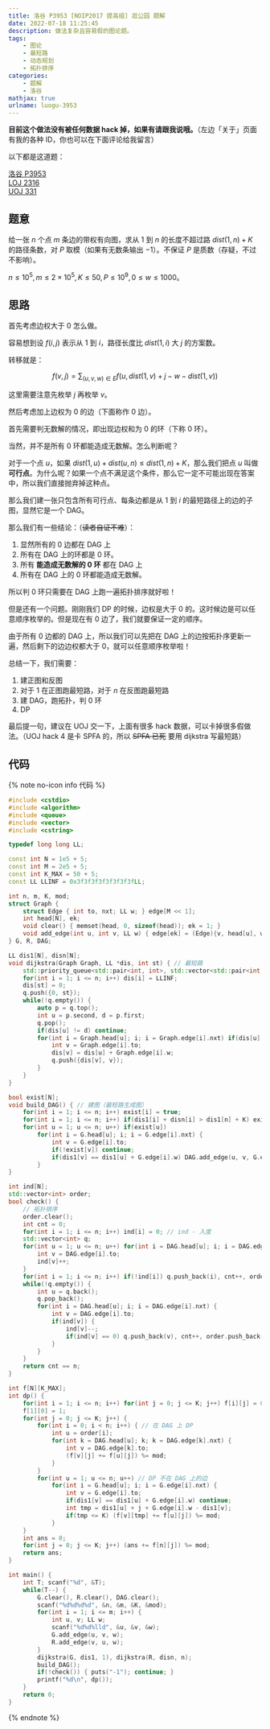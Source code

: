```yaml
---
title: 洛谷 P3953 [NOIP2017 提高组] 逛公园 题解
date: 2022-07-18 11:25:45
description: 做法复杂且容易假的图论题。
tags:
	- 图论
	- 最短路
	- 动态规划
	- 拓扑排序
categories:
	- 题解
	- 洛谷
mathjax: true
urlname: luogu-3953
---
```


**目前这个做法没有被任何数据 hack 掉，如果有请跟我说哦。**（左边「关于」页面有我的各种 ID，你也可以在下面评论给我留言）

以下都是这道题：

[洛谷 P3953](https://www.luogu.com.cn/problem/P3953)  
[LOJ 2316](https://loj.ac/p/2316)  
[UOJ 331](https://uoj.ac/problem/331)

## 题意

给一张 $n$ 个点 $m$ 条边的带权有向图，求从 $1$ 到 $n$ 的长度不超过路 $dist(1, n)+K$ 的路径条数，对 $P$ 取模（如果有无数条输出 $-1$）。不保证 $P$ 是质数（存疑，不过不影响）。

$n \le 10^5, m \le 2 \times 10^5, K \le 50, P \le 10^9, 0 \le w \le 1000$。

## 思路

首先考虑边权大于 $0$ 怎么做。

容易想到设 $f(i, j)$ 表示从 $1$ 到 $i$，路径长度比 $dist(1, i)$ 大 $j$ 的方案数。

转移就是：

$$
f(v, j) = \sum_{(u, v, w) \in E} f(u, dist(1, v) + j - w - dist(1, v))
$$

这里需要注意先枚举 $j$ 再枚举 $v$。

然后考虑加上边权为 $0$ 的边（下面称作 $0$ 边）。

首先需要判无数解的情况，即出现边权和为 $0$ 的环（下称 $0$ 环）。

当然，并不是所有 $0$ 环都能造成无数解。怎么判断呢？

对于一个点 $u$，如果 $dist(1, u) + dist(u, n) \le dist(1, n) + K$，那么我们把点 $u$ 叫做 **可行点**。为什么呢？如果一个点不满足这个条件，那么它一定不可能出现在答案中，所以我们直接抛弃掉这种点。

那么我们建一张只包含所有可行点、每条边都是从 $1$ 到 $i$ 的最短路径上的边的子图，显然它是一个 DAG。

那么我们有一些结论：（~~读者自证不难~~）：

1. 显然所有的 $0$ 边都在 DAG 上
2. 所有在 DAG 上的环都是 $0$ 环。
3. 所有 **能造成无数解的 $0$ 环** 都在 DAG 上
4. 所有在 DAG 上的 $0$ 环都能造成无数解。

所以判 $0$ 环只需要在 DAG 上跑一遍拓扑排序就好啦！

但是还有一个问题。刚刚我们 DP 的时候，边权是大于 $0$ 的。这时候边是可以任意顺序枚举的。但是现在有 $0$ 边了，我们就要保证一定的顺序。

由于所有 $0$ 边都的 DAG 上，所以我们可以先把在 DAG 上的边按拓扑序更新一遍，然后剩下的边边权都大于 $0$，就可以任意顺序枚举啦！

总结一下，我们需要：

1. 建正图和反图
2. 对于 $1$ 在正图跑最短路，对于 $n$ 在反图跑最短路
3. 建 DAG，跑拓扑，判 $0$ 环
4. DP

最后提一句，建议在 UOJ 交一下，上面有很多 hack 数据，可以卡掉很多假做法。（UOJ hack 4 是卡 SPFA 的，所以 ~~SPFA 已死~~ 要用 dijkstra 写最短路）

## 代码

{% note no-icon info 代码 %}
```cpp
#include <cstdio>
#include <algorithm>
#include <queue>
#include <vector>
#include <cstring>

typedef long long LL;

const int N = 1e5 + 5;
const int M = 2e5 + 5;
const int K_MAX = 50 + 5;
const LL LLINF = 0x3f3f3f3f3f3f3f3fLL;

int n, m, K, mod;
struct Graph {
	struct Edge { int to, nxt; LL w; } edge[M << 1];
	int head[N], ek;
	void clear() { memset(head, 0, sizeof(head)); ek = 1; }
	void add_edge(int u, int v, LL w) { edge[ek] = (Edge){v, head[u], w}, head[u] = ek++; }
} G, R, DAG;

LL dis1[N], disn[N];
void dijkstra(Graph Graph, LL *dis, int st) { // 最短路
	std::priority_queue<std::pair<int, int>, std::vector<std::pair<int, int>>, std::greater<std::pair<int, int>>> q; // 强制转成小根堆
	for(int i = 1; i <= n; i++) dis[i] = LLINF;
	dis[st] = 0;
	q.push({0, st});
	while(!q.empty()) {
		auto p = q.top();
		int u = p.second, d = p.first;
		q.pop();
		if(dis[u] != d) continue;
		for(int i = Graph.head[u]; i; i = Graph.edge[i].nxt) if(dis[u] + Graph.edge[i].w < dis[Graph.edge[i].to]) {
			int v = Graph.edge[i].to;
			dis[v] = dis[u] + Graph.edge[i].w;
			q.push({dis[v], v});
		}
	}
}

bool exist[N];
void build_DAG() { // 建图（最短路生成图）
	for(int i = 1; i <= n; i++) exist[i] = true;
	for(int i = 1; i <= n; i++) if(dis1[i] + disn[i] > dis1[n] + K) exist[i] = false; // 不可能出现在答案中
	for(int u = 1; u <= n; u++) if(exist[u])
		for(int i = G.head[u]; i; i = G.edge[i].nxt) {
			int v = G.edge[i].to;
			if(!exist[v]) continue;
			if(dis1[v] == dis1[u] + G.edge[i].w) DAG.add_edge(u, v, G.edge[i].w);
		}
}

int ind[N];
std::vector<int> order;
bool check() {
	// 拓扑排序
	order.clear();
	int cnt = 0;
	for(int i = 1; i <= n; i++) ind[i] = 0; // ind - 入度
	std::vector<int> q;
	for(int u = 1; u <= n; u++) for(int i = DAG.head[u]; i; i = DAG.edge[i].nxt) {
		int v = DAG.edge[i].to;
		ind[v]++;
	}
	for(int i = 1; i <= n; i++) if(!ind[i]) q.push_back(i), cnt++, order.push_back(i);
	while(!q.empty()) {
		int u = q.back();
		q.pop_back();
		for(int i = DAG.head[u]; i; i = DAG.edge[i].nxt) {
			int v = DAG.edge[i].to;
			if(ind[v]) {
				ind[v]--;
				if(ind[v] == 0) q.push_back(v), cnt++, order.push_back(v);
			}
		}
	}
	return cnt == n;
}

int f[N][K_MAX];
int dp() {
	for(int i = 1; i <= n; i++) for(int j = 0; j <= K; j++) f[i][j] = 0;
	f[1][0] = 1;
	for(int j = 0; j <= K; j++) {
		for(int i = 0; i < n; i++) { // 在 DAG 上 DP
			int u = order[i];
			for(int k = DAG.head[u]; k; k = DAG.edge[k].nxt) {
				int v = DAG.edge[k].to;
				(f[v][j] += f[u][j]) %= mod;
			}
		}
		for(int u = 1; u <= n; u++) // DP 不在 DAG 上的边
			for(int i = G.head[u]; i; i = G.edge[i].nxt) {
				int v = G.edge[i].to;
				if(dis1[v] == dis1[u] + G.edge[i].w) continue;
				int tmp = dis1[u] + j + G.edge[i].w - dis1[v];
				if(tmp <= K) (f[v][tmp] += f[u][j]) %= mod;
			}
	}
	int ans = 0;
	for(int j = 0; j <= K; j++) (ans += f[n][j]) %= mod;
	return ans;
}

int main() {
	int T; scanf("%d", &T);
	while(T--) {
		G.clear(), R.clear(), DAG.clear();
		scanf("%d%d%d%d", &n, &m, &K, &mod);
		for(int i = 1; i <= m; i++) {
			int u, v; LL w;
			scanf("%d%d%lld", &u, &v, &w);
			G.add_edge(u, v, w);
			R.add_edge(v, u, w);
		}
		dijkstra(G, dis1, 1), dijkstra(R, disn, n);
		build_DAG();
		if(!check()) { puts("-1"); continue; }
		printf("%d\n", dp());
	}
	return 0;
}
```
{% endnote %}

